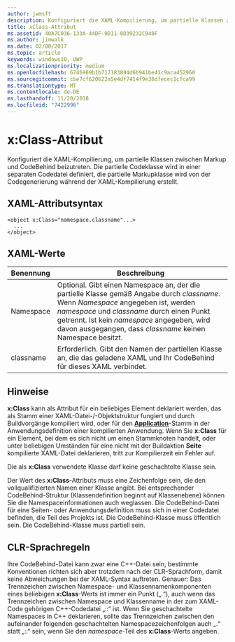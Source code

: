 ```yaml
---
author: jwmsft
description: Konfiguriert die XAML-Kompilierung, um partielle Klassen zwischen Markup und CodeBehind zu verknüpfen. Die partielle Codeklasse wird in einer separaten Codedatei definiert, die partielle Markupklasse wird von der Codegenerierung während der XAML-Kompilierung erstellt.
title: xClass-Attribut
ms.assetid: 40A7C036-133A-44DF-9D11-0D39232C948F
ms.author: jimwalk
ms.date: 02/08/2017
ms.topic: article
keywords: windows10, UWP
ms.localizationpriority: medium
ms.openlocfilehash: 6746969b1b717183894d6b941be41c9aca452960
ms.sourcegitcommit: cbe7cf620622a5e4df7414f9e38dfecec1cfca99
ms.translationtype: MT
ms.contentlocale: de-DE
ms.lasthandoff: 11/20/2018
ms.locfileid: "7422996"
---
```

# <a name="xclass-attribute"></a>x:Class-Attribut


Konfiguriert die XAML-Kompilierung, um partielle Klassen zwischen Markup und CodeBehind beizutreten. Die partielle Codeklasse wird in einer separaten Codedatei definiert, die partielle Markupklasse wird von der Codegenerierung während der XAML-Kompilierung erstellt.

## <a name="xaml-attribute-usage"></a>XAML-Attributsyntax


``` syntax
<object x:Class="namespace.classname"...>
  ...
</object>
```

## <a name="xaml-values"></a>XAML-Werte

| Benennung | Beschreibung |
|------|-------------|
| Namespace | Optional. Gibt einen Namespace an, der die partielle Klasse gemäß Angabe durch _classname_. Wenn _Namespace_ angegeben ist, werden _namespace_ und _classname_ durch einen Punkt getrennt. Ist kein _namespace_ angegeben, wird davon ausgegangen, dass _classname_ keinen Namespace besitzt. |
| classname | Erforderlich. Gibt den Namen der partiellen Klasse an, die das geladene XAML und Ihr CodeBehind für dieses XAML verbindet. | 

## <a name="remarks"></a>Hinweise

**x:Class** kann als Attribut für ein beliebiges Element deklariert werden, das als Stamm einer XAML-Datei-/-Objektstruktur fungiert und durch Buildvorgänge kompiliert wird, oder für den [**Application**](https://msdn.microsoft.com/library/windows/apps/br242324)-Stamm in der Anwendungsdefinition einer kompilierten Anwendung. Wenn Sie **x:Class** für ein Element, bei dem es sich nicht um einen Stammknoten handelt, oder unter beliebigen Umständen für eine nicht mit der Buildaktion **Seite** kompilierte XAML-Datei deklarieren, tritt zur Kompilierzeit ein Fehler auf.

Die als **x:Class** verwendete Klasse darf keine geschachtelte Klasse sein.

Der Wert des **x:Class**-Attributs muss eine Zeichenfolge sein, die den vollqualifizierten Namen einer Klasse angibt. Bei entsprechender CodeBehind-Struktur (Klassendefinition beginnt auf Klassenebene) können Sie die Namespaceinformationen auch weglassen. Die CodeBehind-Datei für eine Seiten- oder Anwendungsdefinition muss sich in einer Codedatei befinden, die Teil des Projekts ist. Die CodeBehind-Klasse muss öffentlich sein. Die CodeBehind-Klasse muss partiell sein.

## <a name="clr-language-rules"></a>CLR-Sprachregeln

Ihre CodeBehind-Datei kann zwar eine C++-Datei sein, bestimmte Konventionen richten sich aber trotzdem nach der CLR-Sprachform, damit keine Abweichungen bei der XAML-Syntax auftreten. Genauer: Das Trennzeichen zwischen Namespace- und Klassennamenkomponenten eines beliebigen **x:Class**-Werts ist immer ein Punkt („.“), auch wenn das Trennzeichen zwischen Namespace und Klassenname in der zum XAML-Code gehörigen C++-Codedatei „::“ ist. Wenn Sie geschachtelte Namespaces in C++ deklarieren, sollte das Trennzeichen zwischen den aufeinander folgenden geschachtelten Namespacezeichenfolgen auch „.“ statt „::“ sein, wenn Sie den *namespace*-Teil des **x:Class**-Werts angeben.

